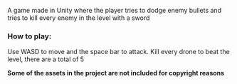 A game made in Unity where the player tries to dodge enemy bullets and tries to kill every enemy in the level with a sword

### How to play:

Use WASD to move and the space bar to attack. Kill every drone to beat the level, there are a total of 5

**Some of the assets in the project are not included for copyright reasons**
